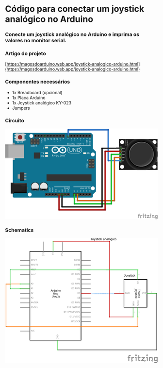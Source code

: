 # Código para conectar um joystick analógico no Arduino

### Conecte um joystick analógico no Arduino e imprima os valores no monitor serial.

### Artigo do projeto
[https://magosdoarduino.web.app/joystick-analogico-arduino.html](https://magosdoarduino.web.app/joystick-analogico-arduino.html)

### Componentes necessários
* 1x Breadboard (opcional)
* 1x Placa Arduino
* 1x Joystick analógico KY-023
* Jumpers

### Circuito
![circuito](imagens/joystick-analogico-circuito.png)

### Schematics
![circuito](imagens/joystick-analogico-schematics.png)
